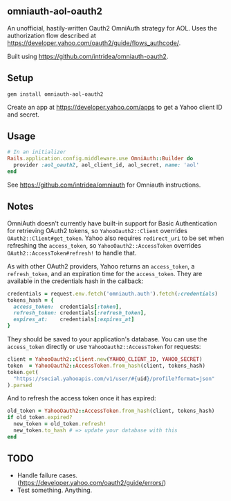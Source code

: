 ## omniauth-aol-oauth2 ##

An unofficial, hastily-written Oauth2 OmniAuth strategy for AOL. Uses the
authorization flow described at
https://developer.yahoo.com/oauth2/guide/flows_authcode/.

Built using https://github.com/intridea/omniauth-oauth2.

## Setup ##
`gem install omniauth-aol-oauth2`

Create an app at https://developer.yahoo.com/apps to get a Yahoo client ID and
secret.

## Usage ##
```ruby
# In an initializer
Rails.application.config.middleware.use OmniAuth::Builder do
  provider :aol_oauth2, aol_client_id, aol_secret, name: 'aol'
end
```

See https://github.com/intridea/omniauth for Omniauth instructions.

## Notes ##

OmniAuth doesn't currently have built-in support for Basic Authentication for
retrieving OAuth2 tokens, so `YahooOauth2::Client` overrides
`OAuth2::Client#get_token`.  Yahoo also requires `redirect_uri` to be set when
refreshing the `access_token`, so `YahooOauth2::AccessToken` overrides
`OAuth2::AccessToken#refresh!` to handle that.

As with other OAuth2 providers, Yahoo returns an `access_token`, a
`refresh_token`, and an expiration time for the `access_token`. They are
available in the credentials hash in the callback:

```ruby
credentials = request.env.fetch('omniauth.auth').fetch(:credentials)
tokens_hash = {
  access_token:  credentials[:token],
  refresh_token: credentials[:refresh_token],
  expires_at:    credentials[:expires_at]
}
```

They should be saved to your application's database.  You can use the
`access_token` directly or use `YahooOauth2::AccessToken` for requests:

```ruby
client = YahooOauth2::Client.new(YAHOO_CLIENT_ID, YAHOO_SECRET)
token  = YahooOauth2::AccessToken.from_hash(client, tokens_hash)
token.get(
  "https://social.yahooapis.com/v1/user/#{uid}/profile?format=json"
).parsed
```

And to refresh the access token once it has expired:

```ruby
old_token = YahooOauth2::AccessToken.from_hash(client, tokens_hash)
if old_token.expired?
  new_token = old_token.refresh!
  new_token.to_hash # => update your database with this
end
```

## TODO ##
- Handle failure cases. (https://developer.yahoo.com/oauth2/guide/errors/)
- Test something. Anything.
